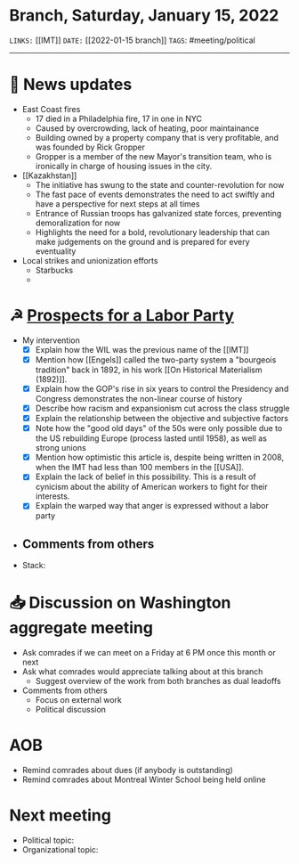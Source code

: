 # Branch, Saturday, January 15, 2022
`LINKS:` [[IMT]]
`DATE:` [[2022-01-15 branch]]
`TAGS`: #meeting/political 

---
# 📰 News updates
- East Coast fires
	- 17 died in a Philadelphia fire, 17 in one in NYC
	- Caused by overcrowding, lack of heating, poor maintainance
	- Building owned by a property company that is very profitable, and was founded by Rick Gropper
	- Gropper is a member of the new Mayor's transition team, who is ironically in charge of housing issues in the city.
- [[Kazakhstan]]
	- The initiative has swung to the state and counter-revolution for now
	- The fast pace of events demonstrates the need to act swiftly and have a perspective for next steps at all times
	- Entrance of Russian troops has galvanized state forces, preventing demoralization for now
	- Highlights the need for a bold, revolutionary leadership that can make judgements on the ground and is prepared for every eventuality
- Local strikes and unionization efforts
	- Starbucks
	- 

# ☭ [Prospects for a Labor Party](https://socialistrevolution.org/prospects-for-a-labor-party/)
- My intervention
	- [x] Explain how the WIL was the previous name of the [[IMT]]
	- [x] Mention how [[Engels]] called the two-party system a "bourgeois tradition" back in 1892, in his work [[On Historical Materialism (1892)]]. 
	- [x] Explain how the GOP's rise in six years to control the Presidency and Congress demonstrates the non-linear course of history
	- [x] Describe how racism and expansionism cut across the class struggle
	- [x] Explain the relationship between the objective and subjective factors
	- [x] Note how the "good old days" of the 50s were only possible due to the US rebuilding Europe (process lasted until 1958), as well as strong unions
	- [x] Mention how optimistic this article is, despite being written in 2008, when the IMT had less than 100 members in the [[USA]]. 
	- [x] Explain the lack of belief in this possibility. This is a result of cynicism about the ability of American workers to fight for their interests.
	- [x] Explain the warped way that anger is expressed without a labor party
- Comments from others
	- 
- Stack:  

# 📥 Discussion on Washington aggregate meeting
- Ask comrades if we can meet on a Friday at 6 PM once this month or next
- Ask what comrades would appreciate talking about at this branch
	- Suggest overview of the work from both branches as dual leadoffs
- Comments from others
	- Focus on external work
	- Political discussion

# AOB 
- Remind comrades about dues (if anybody is outstanding)
- Remind comrades about Montreal Winter School being held online

# Next meeting 
- Political topic: 
- Organizational topic: